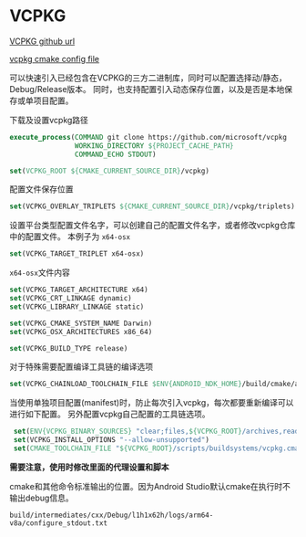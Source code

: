 # VCPKG

[VCPKG github url](https://github.com/microsoft/vcpkg)

[vcpkg cmake config file](./demo_vcpkg/src/main/cpp/cmake/vcpkg.cmake)

可以快速引入已经包含在VCPKG的三方二进制库，同时可以配置选择动/静态，Debug/Release版本。
同时，也支持配置引入动态保存位置，以及是否是本地保存或单项目配置。

下载及设置vcpkg路径
```cmake
execute_process(COMMAND git clone https://github.com/microsoft/vcpkg
                WORKING_DIRECTORY ${PROJECT_CACHE_PATH}
                COMMAND_ECHO STDOUT)

set(VCPKG_ROOT ${CMAKE_CURRENT_SOURCE_DIR}/vcpkg)
```

配置文件保存位置
```cmake
set(VCPKG_OVERLAY_TRIPLETS ${CMAKE_CURRENT_SOURCE_DIR}/vcpkg/triplets)
```

设置平台类型配置文件名字，可以创建自己的配置文件名字，或者修改vcpkg仓库中的配置文件。
本例子为 `x64-osx`
```cmake
set(VCPKG_TARGET_TRIPLET x64-osx)
```
`x64-osx`文件内容
```cmake
set(VCPKG_TARGET_ARCHITECTURE x64)
set(VCPKG_CRT_LINKAGE dynamic)
set(VCPKG_LIBRARY_LINKAGE static)

set(VCPKG_CMAKE_SYSTEM_NAME Darwin)
set(VCPKG_OSX_ARCHITECTURES x86_64)

set(VCPKG_BUILD_TYPE release)
```

对于特殊需要配置编译工具链的编译选项
```cmake
set(VCPKG_CHAINLOAD_TOOLCHAIN_FILE $ENV{ANDROID_NDK_HOME}/build/cmake/android.toolchain.cmake)
```

当使用单独项目配置(manifest)时，防止每次引入vcpkg，每次都要重新编译可以进行如下配置。
另外配置vcpkg自己配置的工具链选项。

```cmake
 set(ENV{VCPKG_BINARY_SOURCES} "clear;files,${VCPKG_ROOT}/archives,readwrite;")
 set(VCPKG_INSTALL_OPTIONS "--allow-unsupported")
 set(CMAKE_TOOLCHAIN_FILE "${VCPKG_ROOT}/scripts/buildsystems/vcpkg.cmake")
```

**需要注意，使用时修改里面的代理设置和脚本**

cmake和其他命令标准输出的位置。因为Android Studio默认cmake在执行时不输出debug信息。

`build/intermediates/cxx/Debug/l1h1x62h/logs/arm64-v8a/configure_stdout.txt`